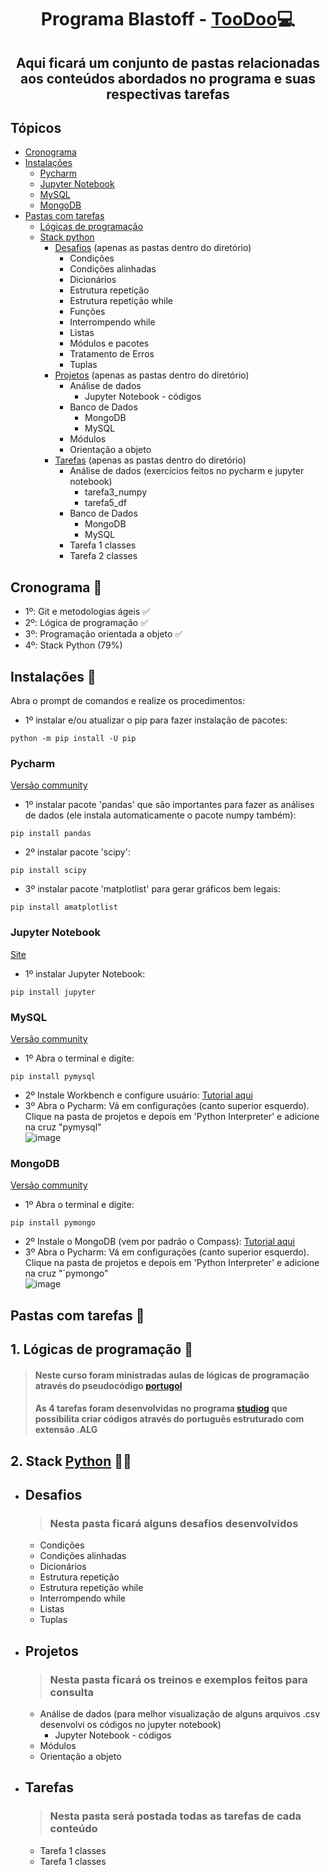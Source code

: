 <h1 align="center"> Programa Blastoff - <a href="http://www.toodoo.com.br/">TooDoo</a>💻 </h1>

<h2 align="center"> Aqui ficará um conjunto de pastas relacionadas aos conteúdos abordados no programa e suas respectivas tarefas</h2>

## Tópicos 
- [Cronograma](#cronograma-)
- [Instalações](#instalações-)
  - [Pycharm](#pycharm)
  - [Jupyter Notebook](#jupyter-notebook)
  - [MySQL](#mysql)
  - [MongoDB](#mongodb)
- [Pastas com tarefas](#pastas-com-tarefas-)
  - [Lógicas de programação](#1-lógicas-de-programação-)
  - [Stack python](#2-stack-python-)
    - [Desafios](#desafios) (apenas as pastas dentro do diretório)
      - Condições
      - Condições alinhadas
      - Dicionários
      - Estrutura repetição
      - Estrutura repetição while
      - Funções 
      - Interrompendo while
      - Listas
      - Módulos e pacotes
      - Tratamento de Erros
      - Tuplas
    - [Projetos](#projetos) (apenas as pastas dentro do diretório)
      - Análise de dados
        - Jupyter Notebook - códigos
      - Banco de Dados
        - MongoDB
        - MySQL
      - Módulos
      - Orientação a objeto
    - [Tarefas](#tarefas) (apenas as pastas dentro do diretório) 
      - Análise de dados (exercícios feitos no pycharm e jupyter notebook)
        - tarefa3_numpy
        - tarefa5_df
      - Banco de Dados
        - MongoDB
        - MySQL
      - Tarefa 1 classes
      - Tarefa 2 classes

## Cronograma 📆
- 1º: Git e metodologias ágeis ✅
- 2º: Lógica de programação ✅
- 3º: Programação orientada a objeto ✅
- 4º: Stack Python (79%)

## Instalações 🔧
Abra o prompt de comandos e realize os procedimentos:
- 1º instalar e/ou atualizar o pip para fazer instalação de pacotes: 
```
python -m pip install -U pip
```
### Pycharm
<a href="https://www.jetbrains.com/pt-br/pycharm/download/#section=windows">Versão community</a>

- 1º instalar pacote 'pandas' que são importantes para fazer as análises de dados (ele instala automaticamente o pacote numpy também): 
```
pip install pandas
```
- 2º instalar pacote 'scipy': 
```
pip install scipy
```
- 3º instalar pacote 'matplotlist' para gerar gráficos bem legais: 
```
pip install amatplotlist
```
### Jupyter Notebook
<a href="https://jupyter.org/">Site</a>
- 1º instalar Jupyter Notebook: 
```
pip install jupyter
```
### MySQL
<a href="https://dev.mysql.com/downloads/workbench/">Versão community</a>
- 1º Abra o terminal e digite: 
```
pip install pymysql
```
- 2º Instale Workbench e configure usuário: <a href="https://www.youtube.com/watch?v=zpssr3u1EO8&ab_channel=HostingerBrasil">Tutorial aqui</a>
- 3º Abra o Pycharm: Vá em configurações (canto superior esquerdo). Clique na pasta de projetos e depois em 'Python Interpreter' e adicione na cruz "pymysql"<br>![image](https://user-images.githubusercontent.com/94690905/147152062-712a74f6-400e-481e-8139-9ef486ab8fd0.png)

### MongoDB
<a href="https://www.mongodb.com/try/download/community">Versão community</a>
- 1º Abra o terminal e digite: 
```
pip install pymongo
```
- 2º Instale o MongoDB (vem por padrão o Compass): <a href="https://www.youtube.com/watch?v=Kee0W_iIxFM&t=198s&ab_channel=AlexandreBrand%C3%A3oLustosa">Tutorial aqui</a>
- 3º Abra o Pycharm: Vá em configurações (canto superior esquerdo). Clique na pasta de projetos e depois em 'Python Interpreter' e adicione na cruz "´pymongo"<br>![image](https://user-images.githubusercontent.com/94690905/147152062-712a74f6-400e-481e-8139-9ef486ab8fd0.png)


## Pastas com tarefas 📂
## 1. Lógicas de programação 💬
> <h4>Neste curso foram ministradas aulas de lógicas de programação através do pseudocódigo <a href="https://pt.wikipedia.org/wiki/Portugol">portugol</a> </h4>
> <h4>As 4 tarefas foram desenvolvidas no programa <a href="https://visualg3.com.br/">studiog</a> que possibilita criar códigos através do português estruturado com extensão .ALG </h4>


## 2. Stack <a href="https://www.python.org/">Python</a> 🐍🔜
  - ## Desafios
    > <h3>Nesta pasta ficará alguns desafios desenvolvidos</h3>
    <ul>
    <li>Condições</li>
    <li>Condições alinhadas</li>
    <li>Dicionários</li>
    <li>Estrutura repetição</li>
    <li>Estrutura repetição while</li>
    <li>Interrompendo while</li>
    <li>Listas</li>
    <li>Tuplas</li>
    </ul>
 
- ## Projetos
  > <h3>Nesta pasta ficará os treinos e exemplos feitos para consulta</h3>
  <ul>
    <li>Análise de dados (para melhor visualização de alguns arquivos .csv desenvolvi os códigos no jupyter notebook)
      <ul>
        <li>Jupyter Notebook - códigos</li>
      </ul>
  </li>
    <li>Módulos</li>
    <li>Orientação a objeto</li>
    </ul>
  
- ## Tarefas
  > <h3>Nesta pasta será postada todas as tarefas de cada conteúdo</h3>
    <ul>
    <li>Tarefa 1 classes</li>
    <li>Tarefa 1 classes</li>
    </ul>
